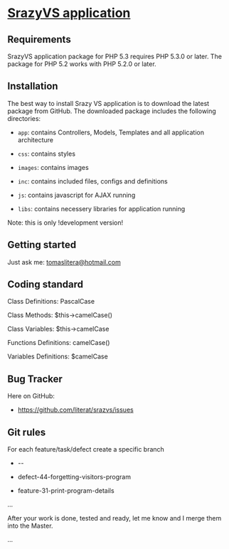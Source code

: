 [SrazyVS application](http://vodni.skauting.cz/srazyvs)
===================================

Requirements
------------
SrazyVS application package for PHP 5.3 requires PHP 5.3.0 or later. The package
for PHP 5.2 works with PHP 5.2.0 or later.

Installation
------------
The best way to install Srazy VS application is to download the latest package from GitHub. The downloaded package includes the following directories:

- `app`: contains Controllers, Models, Templates and all application architecture

- `css`: contains styles

- `images`: contains images

- `inc`: contains included files, configs and definitions

- `js`: contains javascript for AJAX running

- `libs`: contains necessery libraries for application running

Note: this is only !development version! 


Getting started
---------------
Just ask me: tomaslitera@hotmail.com

Coding standard
---------------
Class Definitions:		PascalCase

Class Methods:			$this->camelCase()

Class Variables:		$this->camelCase

Functions Definitions:	camelCase()

Variables Definitions:	$camelCase

Bug Tracker
---------------
Here on GitHub:

- https://github.com/literat/srazvs/issues

Git rules
---------------
For each feature/task/defect create a specific branch

- <task-type>-<refs>-<name>

- defect-44-forgetting-visitors-program

- feature-31-print-program-details

...

After your work is done, tested and ready, let me know and I merge them into the Master.

...